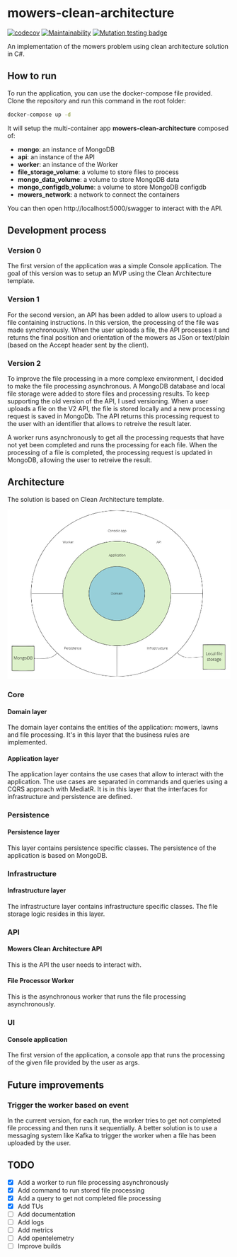 # mowers-clean-architecture
[![codecov](https://codecov.io/github/edirand/mowers-clean-architecture/branch/main/graph/badge.svg?token=92RGYG3LM0)](https://codecov.io/github/edirand/mowers-clean-architecture)
[![Maintainability](https://api.codeclimate.com/v1/badges/fdd80940f49d1270959c/maintainability)](https://codeclimate.com/repos/63bb3635d9ad0d7e450000f6/maintainability)
[![Mutation testing badge](https://img.shields.io/endpoint?style=flat&url=https%3A%2F%2Fbadge-api.stryker-mutator.io%2Fgithub.com%2Fedirand%2Fmowers-clean-architecture%2Fmain)](https://dashboard.stryker-mutator.io/reports/github.com/edirand/mowers-clean-architecture/main)

An implementation of the mowers problem using clean architecture solution in C#.

## How to run

To run the application, you can use the docker-compose file provided. Clone the repository and run this command in the root folder:  

```sh
docker-compose up -d
```

It will setup the multi-container app **mowers-clean-architecture** composed of:
- **mongo**: an instance of MongoDB
- **api**: an instance of the API
- **worker**: an instance of the Worker
- **file_storage_volume**: a volume to store files to process
- **mongo_data_volume**: a volume to store MongoDB data
- **mongo_configdb_volume**: a volume to store MongoDB configdb
- **mowers_network**: a network to connect the containers

You can then open http://localhost:5000/swagger to interact with the API.

## Development process

### Version 0

The first version of the application was a simple Console application. The goal of this version was to setup an MVP using the Clean Architecture template.

### Version 1

For the second version, an API has been added to allow users to upload a file containing instructions. In this version, the processing of the file was made synchronously. When the user uploads a file, the API processes it and returns the final position and orientation of the mowers as JSon or text/plain (based on the Accept header sent by the client).

### Version 2

To improve the file processing in a more complexe environment, I decided to make the file processing asynchronous. A MongoDB database and local file storage were added to store files and processing results. To keep supporting the old version of the API, I used versioning. When a user uploads a file on the V2 API, the file is stored locally and a new processing request is saved in MongoDb. The API returns this processing request to the user with an identifier that allows to retreive the result later.

A worker runs asynchronously to get all the processing requests that have not yet been completed and runs the processing for each file. When the processing of a file is completed, the processing request is updated in MongoDB, allowing the user to retreive the result.


## Architecture

The solution is based on Clean Architecture template. 

![architecture](doc/imgs/Architecture.png)

### Core

#### Domain layer

The domain layer contains the entities of the application: mowers, lawns and file processing. It's in this layer that the business rules are implemented.

#### Application layer

The application layer contains the use cases that allow to interact with the application. The use cases are separated in commands and queries using a CQRS approach with MediatR. It is in this layer that the interfaces for infrastructure and persistence are defined.

### Persistence 

#### Persistence layer

This layer contains persistence specific classes. The persistence of the application is based on MongoDB.

### Infrastructure
#### Infrastructure layer

The infrastructure layer contains infrastructure specific classes. The file storage logic resides in this layer.

### API
#### Mowers Clean Architecture API

This is the API the user needs to interact with. 

#### File Processor Worker

This is the asynchronous worker that runs the file processing asynchronously.

### UI
#### Console application

The first version of the application, a console app that runs the processing of the given file provided by the user as args.

## Future improvements

### Trigger the worker based on event

In the current version, for each run, the worker tries to get not completed file processing and then runs it sequentially. A better solution is to use a messaging system like Kafka to trigger the worker when a file has been uploaded by the user. 

## TODO

- [X] Add a worker to run file processing asynchronously
- [X] Add command to run stored file processing
- [x] Add a query to get not completed file processing 
- [X] Add TUs
- [ ] Add documentation
- [ ] Add logs
- [ ] Add metrics
- [ ] Add opentelemetry 
- [ ] Improve builds
